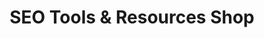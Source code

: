 ---
title: "SEO Tools & Resources Shop"
description: "Browse our collection of premium SEO tools, guides, and resources to help you improve your website's search rankings."
layout: "../../layouts/BaseLayout.astro"
hero:
  title: "SEO Tools & Resources"
  description: "Discover premium SEO tools, comprehensive guides, and professional resources to boost your search rankings."
products:
  - title: "SEO Audit Toolkit"
    icon: "📊"
    color: "blue"
    description: "Comprehensive SEO audit templates and checklists for technical and on-page optimization."
    price: 49
  - title: "Content Strategy Guide"
    icon: "📝"
    color: "green"
    description: "Step-by-step guide to creating SEO-optimized content that ranks and converts."
    price: 79
  - title: "Link Building Mastery"
    icon: "🔗"
    color: "purple"
    description: "Advanced strategies and templates for building high-quality backlinks at scale."
    price: 129
  - title: "Local SEO Blueprint"
    icon: "📈"
    color: "red"
    description: "Complete system for dominating local search results and Google My Business."
    price: 99
  - title: "Technical SEO Checklist"
    icon: "⚡"
    color: "orange"
    description: "Essential technical SEO checklist to fix crawling, indexing, and performance issues."
    price: 39
  - title: "Keyword Research Pro"
    icon: "🎯"
    color: "teal"
    description: "Advanced keyword research methods and tools to find profitable opportunities."
    price: 69
cta_section:
  title: "Need custom SEO tools or consulting?"
  button:
    text: "Contact Our Team"
    link: "/contact"
--- 